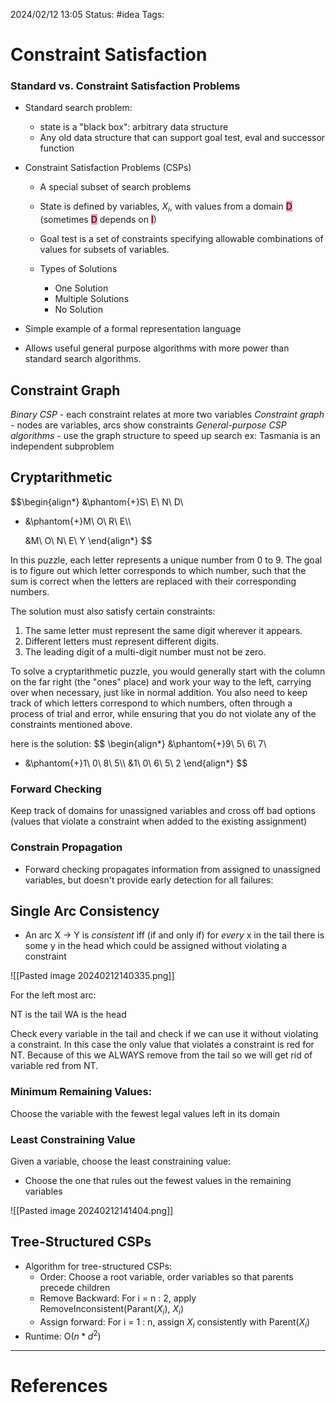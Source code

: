2024/02/12 13:05
Status: #idea
Tags:

# Constraint Satisfaction

### Standard vs. Constraint Satisfaction Problems

- Standard search problem:
	- state is a "black box": arbitrary data structure
	- Any old data structure that can support goal test, eval and successor function
- Constraint Satisfaction Problems (CSPs)
	- A special subset of search problems
	- State is defined by variables, $X_i$, with values from a domain <mark style="background: #FF5582A6;">D</mark> (sometimes <mark style="background: #FF5582A6;">D</mark> depends on <mark style="background: #FF5582A6;">I</mark>)
	- Goal test is a set of constraints specifying allowable combinations of values for subsets of variables.
	- Types of Solutions

		- One Solution
		- Multiple Solutions
		- No Solution

- Simple example of a formal representation language
- Allows useful general purpose algorithms with more power than standard search algorithms.

## Constraint Graph

*Binary CSP* - each constraint relates at more two variables
*Constraint graph* - nodes are variables, arcs show constraints
*General-purpose CSP algorithms* - use the graph structure to speed up search ex: Tasmania is an independent subproblem 

## Cryptarithmetic


$$\begin{align*}
  &\phantom{+}S\ E\ N\ D\\
+ &\phantom{+}M\ O\ R\ E\\\\

  &M\ O\ N\ E\ Y
\end{align*}
$$

In this puzzle, each letter represents a unique number from 0 to 9. The goal is to figure out which letter corresponds to which number, such that the sum is correct when the letters are replaced with their corresponding numbers.

The solution must also satisfy certain constraints:

1. The same letter must represent the same digit wherever it appears.
2. Different letters must represent different digits.
3. The leading digit of a multi-digit number must not be zero.

To solve a cryptarithmetic puzzle, you would generally start with the column on the far right (the "ones" place) and work your way to the left, carrying over when necessary, just like in normal addition. You also need to keep track of which letters correspond to which numbers, often through a process of trial and error, while ensuring that you do not violate any of the constraints mentioned above.


here is the solution:
$$
\begin{align*}
  &\phantom{+}9\ 5\ 6\ 7\\
+ &\phantom{+}1\ 0\ 8\ 5\\\\
  &1\ 0\ 6\ 5\ 2
\end{align*}
$$

### Forward Checking

Keep track of domains for unassigned variables and cross off bad options (values that violate a constraint when added to the existing assignment)

### Constrain Propagation

- Forward checking propagates information from assigned to unassigned variables, but doesn't provide early detection for all failures:

## Single Arc Consistency

- An arc X -> Y is *consistent* iff (if and only if) for *every* x in the tail there is some y in the head which could be assigned without violating a constraint

![[Pasted image 20240212140335.png]]

For the left most arc:

NT is the tail
WA is the head

Check every variable in the tail and check if we can use it without violating a constraint. In this case the only value that violates a constraint is red for NT. Because of this we ALWAYS remove from the tail so we will get rid of variable red from NT.

### Minimum Remaining Values:

Choose the variable with the fewest legal values left in its domain

### Least Constraining Value

Given a variable, choose the least constraining value:

- Choose the one that rules out the fewest values in the remaining variables

![[Pasted image 20240212141404.png]]

## Tree-Structured CSPs

- Algorithm for tree-structured CSPs:
	- Order: Choose a root variable, order variables so that parents precede children
	- Remove Backward: For i = n : 2, apply RemoveInconsistent(Parant($X_i$), $X_i$)
	- Assign forward: For i = 1 : n, assign $X_i$ consistently with Parent($X_i$)
- Runtime: O($n*d^2$)

---
# References
